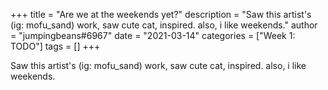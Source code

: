 +++
title = "Are we at the weekends yet?"
description = "Saw this artist's (ig: mofu_sand) work, saw cute cat, inspired. also, i like weekends."
author = "jumpingbeans#6967"
date = "2021-03-14"
categories = ["Week 1: TODO"]
tags = []
+++

Saw this artist's (ig: mofu_sand) work, saw cute cat, inspired. also, i like weekends.
